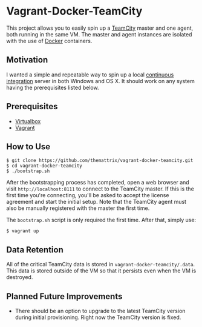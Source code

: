 Vagrant-Docker-TeamCity
===============================================================================

This project allows you to easily spin up a
[TeamCity](http://www.jetbrains.com/teamcity/) master and one agent, both
running in the same VM. The master and agent instances are isolated with the
use of [Docker](https://www.docker.io/) containers.


Motivation
-------------------------------------------------------------------------------

I wanted a simple and repeatable way to spin up a local
[continuous integration](http://en.wikipedia.org/wiki/Continuous_integration)
server in both Windows and OS X. It should work on any system having the
prerequisites listed below.


Prerequisites
-------------------------------------------------------------------------------

- [Virtualbox](https://www.virtualbox.org/)
- [Vagrant](http://www.vagrantup.com/)


How to Use
-------------------------------------------------------------------------------

```
$ git clone https://github.com/themattrix/vagrant-docker-teamcity.git
$ cd vagrant-docker-teamcity
$ ./bootstrap.sh
```

After the bootstrapping process has completed, open a web browser and visit
`http://localhost:8111` to connect to the TeamCity master. If this is the first
time you're connecting, you'll be asked to accept the license agreement and
start the initial setup. Note that the TeamCity agent must also be manually
registered with the master the first time.

The `bootstrap.sh` script is only required the first time. After that, simply
use:

```
$ vagrant up
```


Data Retention
-------------------------------------------------------------------------------

All of the critical TeamCity data is stored in `vagrant-docker-teamcity/.data`.
This data is stored outside of the VM so that it persists even when the VM is
destroyed.


Planned Future Improvements
-------------------------------------------------------------------------------

- There should be an option to upgrade to the latest TeamCity version during
  initial provisioning. Right now the TeamCity version is fixed.
